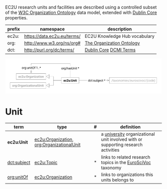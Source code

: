 EC2U research units and facilities are described using a controlled subset of
the [W3C Organization Ontology](../handbooks/vocabularies/org.md) data model, extended
with [Dublin Core](https://www.dublincore.org/specifications/dublin-core/dcmi-terms/) properties.

| prefix | namespace                   | description                                                                                                               |
|--------|-----------------------------|---------------------------------------------------------------------------------------------------------------------------|
| ec2u:  | https://data.ec2u.eu/terms/ | EC2U Knowledge Hub vocabulary                                                                                             |
| org:   | http://www.w3.org/ns/org#   | [The Organization Ontology](https://www.w3.org/TR/vocab-org/)                                                             |
| dct:   | http://purl.org/dc/terms/   | [Dublin Core](https://www.dublincore.org) [DCMI Terms](https://www.dublincore.org/specifications/dublin-core/dcmi-terms/) |

![research unit data model](index/units.svg)

# Unit

| term                                                                                                              | type                                                                                                                               | # | definition                                                                                                     |
|-------------------------------------------------------------------------------------------------------------------|------------------------------------------------------------------------------------------------------------------------------------|---|----------------------------------------------------------------------------------------------------------------|
| **ec2u:Unit**                                                                                                     | [ec2u:Organization](organizations.md#organization), [org:OrganizationalUnit](../handbooks/vocabularies/org.md#organizational-unit) |   | a [university](universities.md#university) organizational unit involved with or supporting research activities |
| [dct:subject](https://www.dublincore.org/specifications/dublin-core/dcmi-terms/#http://purl.org/dc/terms/subject) | [ec2u:Topic](taxonomies.md#topic)                                                                                                  | * | links to related research topics in the [EuroSciVoc](/taxonomies/euroscivoc/) taxonomy                         |
| [org:unitOf](https://www.w3.org/TR/vocab-org/#org:unitOf)                                                         | [ec2u:Organization](organizations.md#organization)                                                                                 | * | links to organizations this units belongs to                                                                   |

